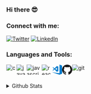 ### Hi there 😎



### Connect with me:

 <a href="https://twitter.com/EyupOkur" target="_blank"><img alt="Twitter" src="https://img.shields.io/badge/twitter-%231DA1F2.svg?&style=for-the-badge&logo=twitter&logoColor=white" /></a> 
 <a href="https://www.linkedin.com/in/ey-up" target="_blank"><img alt="LinkedIn" src="https://img.shields.io/badge/linkedin-%230077B5.svg?&style=for-the-badge&logo=linkedin&logoColor=white" /></a> 

### Languages and Tools:

<p  align="left" > 
 
<img  align="left" src="https://devicons.github.io/devicon/devicon.git/icons/c/c-original.svg" alt="c" width="27px" height="27px"/>
<img  align="left" src="https://devicons.github.io/devicon/devicon.git/icons/java/java-original-wordmark.svg" alt="java" width="27px" height="27px"/>
<img  align="left" src="https://devicons.github.io/devicon/devicon.git/icons/javascript/javascript-original.svg" alt="javascript" width="40" height="27px"/> 
<img  align="left" src="https://reactnative.dev/img/header_logo.svg" alt="reactnative" width="27px" height="27px"/>
<img  align="left"  alt="Visual Studio Code" width="27px" heigth="27px" src="https://raw.githubusercontent.com/github/explore/80688e429a7d4ef2fca1e82350fe8e3517d3494d/topics/visual-studio-code/visual-studio-code.png" />
<img  align="left" alt="GitHub" width="27px" heigth="27px" src="https://raw.githubusercontent.com/github/explore/78df643247d429f6cc873026c0622819ad797942/topics/github/github.png" />
<img  align="left" src="https://www.vectorlogo.zone/logos/git-scm/git-scm-icon.svg" alt="git" width="40" height="27px"/>

</p>

<br />
<br />


<p align="left" > 

<details>
 
<summary>Github Stats</summary>
<p><img src="https://github-readme-stats.vercel.app/api?username=ey-up&amp;show_icons=true" alt="GitHub Stats"></p>

</details>

</p>





<!--
**ey-up/ey-up** is a ✨ _special_ ✨ repository because its `README.md` (this file) appears on your GitHub profile.

-->
